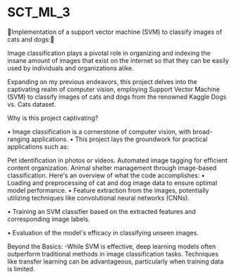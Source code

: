 # SCT_ML_3
🌟Implementation of a support vector machine (SVM) to classify images of cats and dogs:🌟

Image classification plays a pivotal role in organizing and indexing the insane amount of images that exist on the internet so that they can be easily used by individuals and organizations alike.

Expanding on my previous endeavors, this project delves into the captivating realm of computer vision, employing Support Vector Machine (SVM) to classify images of cats and dogs from the renowned Kaggle Dogs vs. Cats dataset.

Why is this project captivating?

• Image classification is a cornerstone of computer vision, with broad-ranging applications. • This project lays the groundwork for practical applications such as:

Pet identification in photos or videos.
Automated image tagging for efficient content organization.
Animal shelter management through image-based classification. Here's an overview of what the code accomplishes: • Loading and preprocessing of cat and dog image data to ensure optimal model performance.
• Feature extraction from the images, potentially utilizing techniques like convolutional neural networks (CNNs).

• Training an SVM classifier based on the extracted features and corresponding image labels.

• Evaluation of the model's efficacy in classifying unseen images.

Beyond the Basics: -While SVM is effective, deep learning models often outperform traditional methods in image classification tasks. Techniques like transfer learning can be advantageous, particularly when training data is limited.


